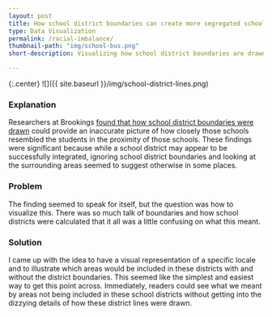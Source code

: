 ```yaml
---
layout: post
title: How school district boundaries can create more segregated schools
type: Data Visualization
permalink: /racial-imbalance/
thumbnail-path: "img/school-bus.png"
short-description: Visualizing how school district boundaries are drawn and how that can affect the demographics in local schools.

---
```


{:.center}
![]({{ site.baseurl }}/img/school-district-lines.png)

### Explanation

Researchers at Brookings [found that how school district boundaries were drawn](https://www.brookings.edu/blog/social-mobility-memos/2017/11/20/how-school-district-boundaries-can-create-more-segregated-schools/) could provide an inaccurate picture of how closely those schools resembled the students in the proximity of those schools. These findings were significant because while a school district may appear to be successfully integrated, ignoring school district boundaries and looking at the surrounding areas seemed to suggest otherwise in some places.

### Problem

The finding seemed to speak for itself, but the question was how to visualize this. There was so much talk of boundaries and how school districts were calculated that it all was a little confusing on what this meant.

### Solution

I came up with the idea to have a visual representation of a specific locale and to illustrate which areas would be included in these districts with and without the district boundaries. This seemed like the simplest and easiest way to get this point across. Immediately, readers could see what we meant by areas not being included in these school districts without getting into the dizzying details of how these district lines were drawn.
